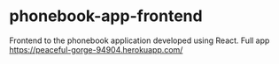 # phonebook-app-frontend 
Frontend to the phonebook application developed using React. Full app https://peaceful-gorge-94904.herokuapp.com/
